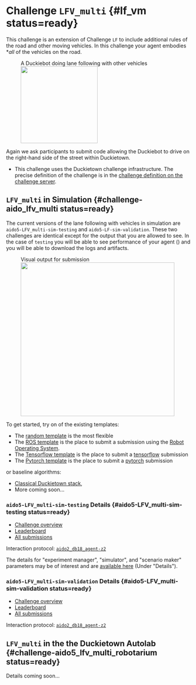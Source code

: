 # Challenge `LFV_multi` {#lf_vm status=ready}

This challenge is an extension of Challenge `LF` to include additional rules of the road and other moving vehicles. In this challenge your agent embodies **all* of the vehicles on the road. 



<figure figure-id="fig:lane-following-vehicles-LFV_multi">
    <figcaption>A Duckiebot doing lane following with other vehicles</figcaption>
    <img style='width:15em' src="LFV_multi.jpg"/>
</figure>


Again we ask participants to submit code allowing the Duckiebot to drive on the right-hand side of the street within Duckietown. 

* This challenge uses the Duckietown challenge infrastructure. The precise definition of the challenge is in the [challenge definition on the challenge server][LFV_multi].


[LFV_multi]: https://challenges.duckietown.org/v4/humans/challenges/aido5-LFV_multi-sim-validation


## `LFV_multi` in Simulation {#challenge-aido_lfv_multi status=ready}

The current versions of the lane following with vehicles in simulation are `aido5-LFV_multi-sim-testing` and `aido5-LF-sim-validation`. These two challenges are identical except for the output that you are allowed to see. In the case of `testing` you will be able to see performance of your agent ([](#fig:submission-output-lfv_multi))  and you will be able to download the logs and artifacts. 

<figure figure-id="fig:submission-output-lfv_multi">
    <figcaption>Visual output for submission</figcaption>
    <img style='width:30em' src="submission-output-lfv.png"/>
</figure>

To get started, try on of the existing templates:

* The [random template](#minimal-template) is the most flexible
* The [ROS template](#ros-template) is the place to submit a submission using the [Robot Operating System](http://www.ros.org/). 
* The [Tensorflow template](#tensorflow-template) is the place to submit a [tensorflow](https://www.tensorflow.org/) submission
* The [Pytorch template](#pytorch-template) is the place to submit a [pytorch](https://pytorch.org/) submission


or baseline algorithms:

 - [Classical Duckietown stack](#ros-baseline),
 - More coming soon...


### `aido5-LFV_multi-sim-testing` Details {#aido5-LFV_multi-sim-testing status=ready}

 - [Challenge overview](https://challenges.duckietown.org/v4/humans/challenges/aido5-LFV_multi-sim-validation)
 - [Leaderboard](https://challenges.duckietown.org/v4/humans/challenges/aido5-LFV_multi-sim-validation/leaderboard)
 - [All submissions](https://challenges.duckietown.org/v4/humans/challenges/aido5-LFV_multi-sim-testing/submissions)


Interaction protocol: [`aido2_db18_agent-z2`](#aido2_db18_agent-z2)

The details for "experiment manager", "simulator", and "scenario maker" parameters may be of interest and are [available here](https://challenges.duckietown.org/v4/humans/challenges/aido5-LFV_multi-sim-testing) (Under "Details").

### `aido5-LFV_multi-sim-validation` Details {#aido5-LFV_multi-sim-validation status=ready}

 - [Challenge overview](https://challenges.duckietown.org/v4/humans/challenges/aido5-LFV_multi-sim-validation)
 - [Leaderboard](https://challenges.duckietown.org/v4/humans/challenges/aido5-LFV_multi-sim-validation/leaderboard)
 - [All submissions](https://challenges.duckietown.org/v4/humans/challenges/aido5-LFV_multi-sim-validation/submissions)


Interaction protocol: [`aido2_db18_agent-z2`](#aido2_db18_agent-z2)


## `LFV_multi` in the the Duckietown Autolab {#challenge-aido5_lfv_multi_robotarium status=ready}

Details coming soon...




 



 
